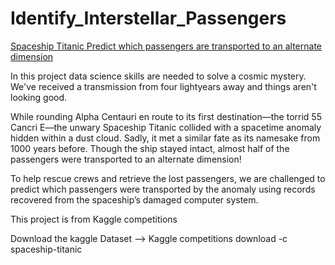 # Identify_Interstellar_Passengers

[Spaceship Titanic Predict which passengers are transported to an alternate dimension](https://www.kaggle.com/competitions/spaceship-titanic/overview)

In this project data science skills are needed to solve a cosmic mystery. We've received a transmission from four lightyears away and things aren't looking good.

While rounding Alpha Centauri en route to its first destination—the torrid 55 Cancri E—the unwary Spaceship Titanic collided with a spacetime anomaly hidden within a dust cloud. Sadly, it met a similar fate as its namesake from 1000 years before. Though the ship stayed intact, almost half of the passengers were transported to an alternate dimension!

To help rescue crews and retrieve the lost passengers, we are challenged to predict which passengers were transported by the anomaly using records recovered from the spaceship’s damaged computer system.

This project is from Kaggle competitions

Download the kaggle Dataset --> Kaggle competitions download -c spaceship-titanic
